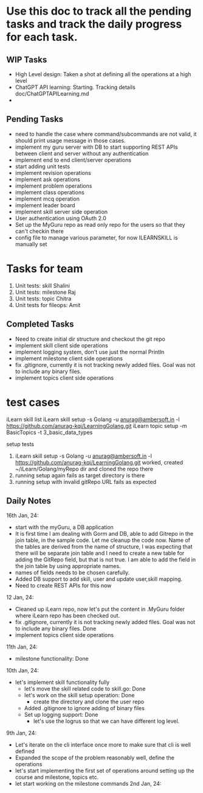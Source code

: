 # Use this doc to track all the pending tasks and track the daily progress for each task.

## WIP Tasks
- High Level design: Taken a shot at defining all the operations at a high level
- ChatGPT API learning: Starting. Tracking details doc/ChatGPTAPILearning.md
- 

## Pending Tasks 
- need to handle the case where command/subcommands are not valid, it should print usage message in those cases.
- implement my guru server with DB to start supporting REST APIs between client and server without any authentication
- implement end to end client/server operations
- start adding unit tests
- implement revision operations
- implement ask operations
- implement problem operations
- implement class operations
- implement mcq operation
- implement leader board
- implement skill server side operation
- User authentication using OAuth 2.0
- Set up the MyGuru repo as read only repo for the users so that they can't checkin there
- config file to manage various parameter, for now ILEARNSKILL is manually set

# Tasks for team
1. Unit tests: skill Shalini
2. Unit tests: milestone Raj
3. Unit tests: topic Chitra
4. Unit tests for fileops: Amit

## Completed Tasks
- Need to create initial dir structure and checkout the git repo
- implement skill client side operations
- implement logging system, don't use just the normal Println
- implement milestone client side operations
- fix .gitignore, currently it is not tracking newly added files. Goal was not to include any binary files.
- implement topics client side operations

# test cases
iLearn skill list
iLearn skill setup -s Golang -u anurag@ambersoft.in -l https://github.com/anurag-kqi/LearningGolang.git
iLearn topic setup -m BasicTopics -t 3_basic_data_types

setup tests
1. iLearn skill setup -s Golang -u anurag@ambersoft.in -l https://github.com/anurag-kqi/LearningGolang.git
   worked, created ~/iLearn/Golang/myRepo dir and cloned the repo there
2. running setup again fails as target directory is there
3. running setup with invalid gitRepo URL fails as expected 


## Daily Notes
16th Jan, 24:
- start with the myGuru, a DB application
- It is first time I am dealing with Gorm and DB, able to add Gitrepo in the join table, in the sample code. Let me cleanup the code now. 
  Name of the tables are derived from the name of structure, I was expecting that there will be separate join table and I need to create a new table for adding the GitRepo field, but that is not true. I am able to add the field in the join table by using appropriate names.
- names of fields needs to be chosen carefully.
- Added DB support to add skill, user and update user,skill mapping.
- Need to create REST APIs for this now


12 Jan, 24:
- Cleaned up iLearn repo, now let's put the content in .MyGuru folder where iLearn repo has been checked out.
- fix .gitignore, currently it is not tracking newly added files. Goal was not to include any binary files. Done
- implement topics client side operations

11th Jan, 24:
- milestone functionality: Done 

10th Jan, 24:
- let's implement skill functionality fully
  - let's move the skill related code to skill.go: Done
  - let's work on the skill setup operation: Done
    - create the directory and clone the user repo
  - Added .gitignore to ignore adding of binary files
  - Set up logging support: Done
    - let's use the logrus so that we can have different log level.



9th Jan, 24:
- Let's iterate on the cli interface once more to make sure that cli is well defined
- Expanded the scope of the problem reasonably well, define the operations
- let's start implementing the first set of operations around setting up the course and milestone, topics etc.
- let start working on the milestone commands
2nd Jan, 24:
